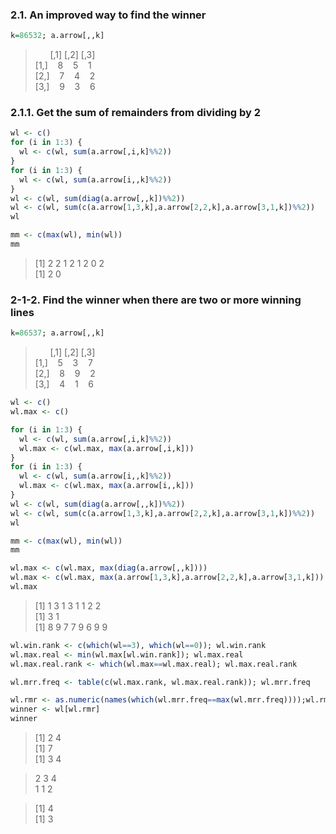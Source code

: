 ### 2.1. An improved way to find the winner

```r
k=86532; a.arrow[,,k]                                                   # winner : 2nd player (8-4-6 on the '\' line)
```
> &nbsp;&nbsp;&nbsp;&nbsp;&nbsp; [,1] [,2] [,3]  
> [1,] &nbsp;&nbsp; 8 &nbsp;&nbsp; 5 &nbsp;&nbsp; 1  
> [2,] &nbsp;&nbsp; 7 &nbsp;&nbsp; 4 &nbsp;&nbsp; 2  
> [3,] &nbsp;&nbsp; 9 &nbsp;&nbsp; 3 &nbsp;&nbsp; 6


### 2.1.1. Get the sum of remainders from dividing by 2

```r
wl <- c()                                                               # wl(win/lose) : 0 (2nd player wins) / 1~2 (draw) / 3 (1st one wins)
for (i in 1:3) {                                                        # combine colums
  wl <- c(wl, sum(a.arrow[,i,k]%%2))
}
for (i in 1:3) {                                                        # combine rows
  wl <- c(wl, sum(a.arrow[i,,k]%%2))
}
wl <- c(wl, sum(diag(a.arrow[,,k])%%2))                                 # combine \ diagonal 
wl <- c(wl, sum(c(a.arrow[1,3,k],a.arrow[2,2,k],a.arrow[3,1,k])%%2))    # combine / diagonal
wl                                                                      # 7th element is 0 → 2nd player won

mm <- c(max(wl), min(wl))                                               # mm : max and min value from wl; check easier if a winner exists
mm
```
> [1] 2 2 1 2 1 2 0 2  
> [1] 2 0


### 2-1-2. Find the winner when there are two or more winning lines

```r
k=86537; a.arrow[,,k]
```
> &nbsp;&nbsp;&nbsp;&nbsp;&nbsp; [,1] [,2] [,3]  
> [1,] &nbsp;&nbsp; 5 &nbsp;&nbsp; 3 &nbsp;&nbsp; 7  
> [2,] &nbsp;&nbsp; 8 &nbsp;&nbsp; 9 &nbsp;&nbsp; 2  
> [3,] &nbsp;&nbsp; 4 &nbsp;&nbsp; 1 &nbsp;&nbsp; 6

```r
wl <- c()
wl.max <- c()

for (i in 1:3) {
  wl <- c(wl, sum(a.arrow[,i,k]%%2))
  wl.max <- c(wl.max, max(a.arrow[,i,k]))
}
for (i in 1:3) {
  wl <- c(wl, sum(a.arrow[i,,k]%%2))
  wl.max <- c(wl.max, max(a.arrow[i,,k]))
}
wl <- c(wl, sum(diag(a.arrow[,,k])%%2))
wl <- c(wl, sum(c(a.arrow[1,3,k],a.arrow[2,2,k],a.arrow[3,1,k])%%2))
wl                                                                      # 2, 4-th lines consist only of odd numbers

mm <- c(max(wl), min(wl))
mm

wl.max <- c(wl.max, max(diag(a.arrow[,,k])))
wl.max <- c(wl.max, max(a.arrow[1,3,k],a.arrow[2,2,k],a.arrow[3,1,k]))
wl.max                                                                  # wl.max : the max number of each line
```
> [1] 1 3 1 3 1 1 2 2  
> [1] 3 1  
> [1] 8 9 7 7 9 6 9 9

```r
wl.win.rank <- c(which(wl==3), which(wl==0)); wl.win.rank               # return 2, 4 where the winning lines are
wl.max.real <- min(wl.max[wl.win.rank]); wl.max.real                    # the min of the max values in 2, 4th lines is 7
wl.max.real.rank <- which(wl.max==wl.max.real); wl.max.real.rank        # 7 is the max value of 3, 4th lines

wl.mrr.freq <- table(c(wl.max.rank, wl.max.real.rank)); wl.mrr.freq     # {4} is the intersection of {2, 4} and {3, 4}

wl.rmr <- as.numeric(names(which(wl.mrr.freq==max(wl.mrr.freq))));wl.rmr# return 4
winner <- wl[wl.rmr]
winner                                                                  # the 4th line indicates '3' → 1st player won!
```
> [1] 2 4  
> [1] 7  
> [1] 3 4

> 2 3 4  
> 1 1 2

> [1] 4  
> [1] 3
